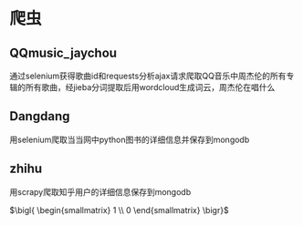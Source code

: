 # 爬虫
## QQmusic_jaychou
通过selenium获得歌曲id和requests分析ajax请求爬取QQ音乐中周杰伦的所有专辑的所有歌曲，经jieba分词提取后用wordcloud生成词云，周杰伦在唱什么
## Dangdang
用selenium爬取当当网中python图书的详细信息并保存到mongodb
## zhihu
用scrapy爬取知乎用户的详细信息保存到mongodb

$\bigl{ \begin{smallmatrix} 1 \\ 0 \end{smallmatrix} \bigr}$
